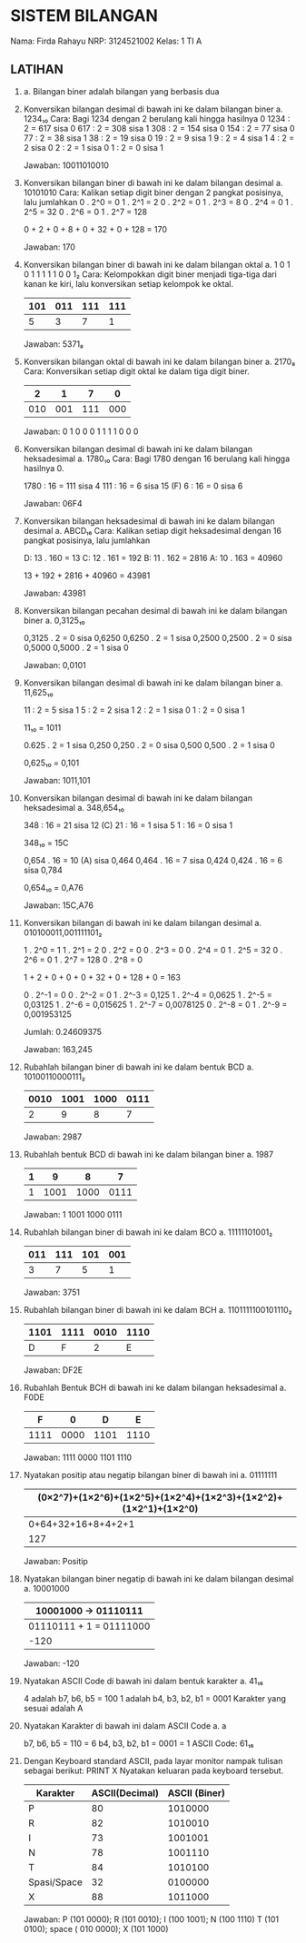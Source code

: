 # SISTEM BILANGAN

Nama: Firda Rahayu
NRP: 3124521002
Kelas: 1 TI A 

## LATIHAN
1. a. Bilangan biner adalah bilangan yang berbasis dua 

2. Konversikan bilangan desimal di bawah ini ke dalam bilangan biner
    a. 1234₁₀
    Cara: Bagi 1234 dengan 2 berulang kali hingga hasilnya 0
        1234 : 2 = 617 sisa 0
        617  : 2 = 308 sisa 1
        308  : 2 = 154 sisa 0
        154  : 2 = 77  sisa 0
        77   : 2 = 38  sisa 1
        38   : 2 = 19  sisa 0
        19   : 2 = 9   sisa 1
        9    : 2 = 4   sisa 1
        4    : 2 = 2   sisa 0
        2    : 2 = 1   sisa 0
        1    : 2 = 0   sisa 1

    Jawaban: 10011010010

3. Konversikan bilangan biner di bawah ini ke dalam bilangan desimal
    a. 10101010
    Cara: Kalikan setiap digit biner dengan 2 pangkat posisinya, lalu jumlahkan
    0 . 2^0 = 0
    1 . 2^1 = 2
    0 . 2^2 = 0
    1 . 2^3 = 8
    0 . 2^4 = 0
    1 . 2^5 = 32
    0 . 2^6 = 0
    1 . 2^7 = 128

    0 + 2 + 0 + 8 + 0 + 32 + 0 + 128 = 170

    Jawaban: 170

4. Konversikan bilangan biner di bawah ini ke dalam bilangan oktal
    a.	1 0 1 0 1 1 1 1 1 0 0 1₂
    Cara: Kelompokkan digit biner menjadi tiga-tiga dari kanan ke kiri, lalu konversikan setiap kelompok ke oktal.

    | 101 | 011 | 111 | 111 |
    |-----|-----|-----|-----|
    |  5  |  3  |  7  |  1  |

    Jawaban: 5371₈

5. Konversikan bilangan oktal di bawah ini ke dalam bilangan biner
    a. 2170₈
    Cara: Konversikan setiap digit oktal ke dalam tiga digit biner.

    |  2  |  1  |  7  |  0  |
    |-----|-----|-----|-----|
    | 010 | 001 | 111 | 000 |

    Jawaban: 0 1 0 0 0 1 1 1 1 0 0 0

6. Konversikan bilangan desimal di bawah ini ke dalam bilangan heksadesimal
    a. 1780₁₀
    Cara: Bagi 1780 dengan 16 berulang kali hingga hasilnya 0.

    1780 : 16 = 111   sisa 4
    111  : 16 = 6     sisa 15 (F)
    6    : 16 = 0     sisa 6

    Jawaban: 06F4

7. Konversikan bilangan heksadesimal di bawah ini ke dalam bilangan desimal
    a. ABCD₁₆
    Cara: Kalikan setiap digit heksadesimal dengan 16 pangkat posisinya, lalu jumlahkan

    D: 13 . 160 = 13
    C: 12 . 161 = 192
    B: 11 . 162 = 2816
    A: 10 . 163 = 40960

    13 + 192 + 2816 + 40960 = 43981

    Jawaban: 43981

8. Konversikan bilangan pecahan desimal di bawah ini ke dalam bilangan biner
    a. 0,3125₁₀

    0,3125 . 2 = 0 sisa 0,6250
    0,6250 . 2 = 1 sisa 0,2500
    0,2500 . 2 = 0 sisa 0,5000
    0,5000 . 2 = 1 sisa 0

    Jawaban: 0,0101

9. Konversikan bilangan desimal di bawah ini ke dalam bilangan biner
   a. 11,625₁₀
   
   11 : 2 = 5 sisa 1
   5  : 2 = 2 sisa 1
   2  : 2 = 1 sisa 0
   1  : 2 = 0 sisa 1

   11₁₀ = 1011
   
   0.625 . 2 = 1 sisa 0,250
   0,250 . 2 = 0 sisa 0,500
   0,500 . 2 = 1 sisa 0

   0,625₁₀ = 0,101 

   Jawaban: 1011,101  

10. Konversikan bilangan desimal di bawah ini ke dalam bilangan heksadesimal
    a. 348,654₁₀

    348 : 16 = 21  sisa 12 (C)
    21  : 16 = 1   sisa 5
    1   : 16 = 0   sisa 1

    348₁₀ = 15C

    0,654 . 16 = 10 (A)     sisa 0,464
    0,464 . 16 = 7          sisa 0,424
    0,424 . 16 = 6          sisa 0,784

    0,654₁₀ = 0,A76

    Jawaban: 15C,A76

11. Konversikan bilangan di bawah ini ke dalam bilangan desimal
    a. 010100011,001111101₂

    1 . 2^0 = 1
    1 . 2^1 = 2
    0 . 2^2 = 0
    0 . 2^3 = 0
    0 . 2^4 = 0
    1 . 2^5 = 32
    0 . 2^6 = 0
    1 . 2^7 = 128
    0 . 2^8 = 0

    1 + 2 + 0 + 0 + 0 + 32 + 0 + 128 + 0 = 163

    0 . 2^-1 = 0
    0 . 2^-2 = 0
    1 . 2^-3 = 0,125
    1 . 2^-4 = 0,0625
    1 . 2^-5 = 0,03125
    1 . 2^-6 = 0,015625
    1 . 2^-7 = 0,0078125
    0 . 2^-8 = 0
    1 . 2^-9 = 0,001953125

    Jumlah: 0.24609375

    Jawaban: 163,245

12. Rubahlah bilangan biner di bawah ini ke dalam bentuk BCD
    a. 10100110000111₂

    | 0010 | 1001 | 1000 | 0111 |
    |------|------|------|------|
    |  2   |  9   |  8   |  7   |

    Jawaban: 2987

13. Rubahlah bentuk BCD di bawah ini ke dalam bilangan biner
    a. 1987

    | 1 |  9   |  8   |  7   |
    |---|------|------|------|
    | 1 | 1001 | 1000 | 0111 |

    Jawaban: 1 1001 1000 0111

14. Rubahlah bilangan biner di bawah ini ke dalam BCO
    a. 11111101001₂

    | 011 | 111 | 101 | 001 |
    |-----|-----|-----|-----|
    |  3  |  7  |  5  |  1  |

    Jawaban: 3751

15. Rubahlah bilangan biner di bawah ini ke dalam BCH
    a. 1101111100101110₂

    | 1101 | 1111 | 0010 | 1110 |
    |------|------|------|------|
    |  D   |  F   |  2   |  E   |

    Jawaban: DF2E
    
16. Rubahlah Bentuk BCH di bawah ini ke dalam bilangan heksadesimal
    a. F0DE

    |  F   |  0   |  D   |  E   |
    |------|------|------|------|
    | 1111 | 0000 | 1101 | 1110 |

    Jawaban: 1111 0000 1101 1110

17. Nyatakan positip atau negatip bilangan biner di bawah ini
    a. 01111111

    | (0×2^7)+(1×2^6)+(1×2^5)+(1×2^4)+(1×2^3)+(1×2^2)+(1×2^1)+(1×2^0) |
    |-----------------------------------------------------------------|
    | 0+64+32+16+8+4+2+1                                              |
    | 127                                                             |

    Jawaban: Positip

18. Nyatakan bilangan biner negatip di bawah ini ke dalam bilangan desimal
    a. 10001000

    | 10001000 → 01110111     |
    |-------------------------|
    | 01110111 + 1 = 01111000 |
    | -120                    |

    Jawaban: -120

19. Nyatakan ASCII Code di bawah ini dalam bentuk karakter
    a. 41₁₆

    4 adalah b7, b6, b5 = 100
    1 adalah b4, b3, b2, b1 = 0001
    Karakter yang sesuai adalah A

20. Nyatakan Karakter di bawah ini dalam ASCII Code
    a. a

    b7, b6, b5 = 110 = 6
    b4, b3, b2, b1 = 0001 = 1
    ASCII Code: 61₁₆

21. Dengan Keyboard standard ASCII, pada layar monitor nampak tulisan sebagai berikut: PRINT X
Nyatakan keluaran pada keyboard tersebut.

    | Karakter    | ASCII(Decimal) | ASCII (Biner) |
    |-------------|----------------|---------------|
    |    P        |        80      |   1010000     |
    |    R        |        82      |   1010010     |
    |    I        |        73      |   1001001     |
    |    N        |        78      |   1001110     |
    |    T        |        84      |   1010100     |
    | Spasi/Space |        32      |   0100000     |
    |    X        |        88      |   1011000     |

    Jawaban: P (101 0000); R (101 0010); I (100 1001); N (100 1110) T (101 0100); space ( 010 0000); X (101 1000) 


